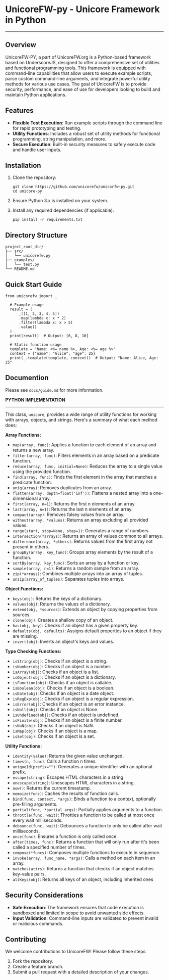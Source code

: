 # UnicoreFW-py - Unicore Framework in Python
* * *
Overview
--------
UnicoreFW-PY, a part of UnicoreFW.org is a Python-based framework based on UnderscoreJS, designed to offer a comprehensive set of utilities and functional programming tools. This framework is equipped with command-line capabilities that allow users to execute example scripts, parse custom command-line arguments, and integrate powerful utility methods for various use cases. The goal of UnicoreFW is to provide security, performance, and ease of use for developers looking to build and maintain Python applications.


Features
--------
    
*   **Flexible Test Execution**: Run example scripts through the command line for rapid prototyping and testing.
*   **Utility Functions**: Includes a robust set of utility methods for functional programming, string manipulation, and more.
*   **Secure Execution**: Built-in security measures to safely execute code and handle user inputs.


Installation
------------

1.  Clone the repository:
    
        git clone https://github.com/unicorefw/unicorfw-py.git
        cd unicore-py
    
2.  Ensure Python 3.x is installed on your system.
    
3.  Install any required dependencies (if applicable):
    
        pip install -r requirements.txt


Directory Structure
-------------------

    project_root_dir/
    ├── src/
    │   └── unicorefw.py
    ├── examples/
    │   └── test.py
    └── README.md


Quick Start Guide
-----------------

    from unicorefw import _
      
      # Example usage
      result = (
          _([1, 2, 3, 4, 5])
          .map(lambda x: x * 2)
          .filter(lambda x: x > 5)
          .value()
      )
      print(result)  # Output: [6, 8, 10]
      
      # Static function usage
      template = "Name: <%= name %>, Age: <%= age %>"
      context = {"name": "Alice", "age": 25}
      print(_.template(template, context))  # Output: "Name: Alice, Age: 25"

Documention
------------
 Please see `docs/guide.md` for more information.

**PYTHON IMPLEMENTATION**
* * *
This class, `unicore`, provides a wide range of utility functions for working with arrays, objects, and strings. Here's a summary of what each method does:

**Array Functions:**

- `map(array, func)`: Applies a function to each element of an array and returns a new array.
- `filter(array, func)`: Filters elements in an array based on a predicate function.
- `reduce(array, func, initial=None)`: Reduces the array to a single value using the provided function.
- `find(array, func)`: Finds the first element in the array that matches a predicate function.
- `uniq(array)`: Removes duplicates from an array.
- `flatten(array, depth=float('inf'))`: Flattens a nested array into a one-dimensional array.
- `first(array, n=1)`: Returns the first n elements of an array.
- `last(array, n=1)`: Returns the last n elements of an array.
- `compact(array)`: Removes falsey values from an array.
- `without(array, *values)`: Returns an array excluding all provided values.
- `range(start, stop=None, step=1)`: Generates a range of numbers.
- `intersection(*arrays)`: Returns an array of values common to all arrays.
- `difference(array, *others)`: Returns values from the first array not present in others.
- `groupBy(array, key_func)`: Groups array elements by the result of a function.
- `sortBy(array, key_func)`: Sorts an array by a function or key.
- `sample(array, n=1)`: Returns a random sample from an array.
- `zip(*arrays)`: Combines multiple arrays into an array of tuples.
- `unzip(array_of_tuples)`: Separates tuples into arrays.

**Object Functions:**

- `keys(obj)`: Returns the keys of a dictionary.
- `values(obj)`: Returns the values of a dictionary.
- `extend(obj, *sources)`: Extends an object by copying properties from sources.
- `clone(obj)`: Creates a shallow copy of an object.
- `has(obj, key)`: Checks if an object has a given property key.
- `defaults(obj, defaults)`: Assigns default properties to an object if they are missing.
- `invert(obj)`: Inverts an object's keys and values.

**Type Checking Functions:**

- `isString(obj)`: Checks if an object is a string.
- `isNumber(obj)`: Checks if an object is a number.
- `isArray(obj)`: Checks if an object is a list.
- `isObject(obj)`: Checks if an object is a dictionary.
- `isFunction(obj)`: Checks if an object is callable.
- `isBoolean(obj)`: Checks if an object is a boolean.
- `isDate(obj)`: Checks if an object is a date object.
- `isRegExp(obj)`: Checks if an object is a regular expression.
- `isError(obj)`: Checks if an object is an error instance.
- `isNull(obj)`: Checks if an object is None.
- `isUndefined(obj)`: Checks if an object is undefined.
- `isFinite(obj)`: Checks if an object is a finite number.
- `isNaN(obj)`: Checks if an object is NaN.
- `isMap(obj)`: Checks if an object is a map.
- `isSet(obj)`: Checks if an object is a set.

**Utility Functions:**

- `identity(value)`: Returns the given value unchanged.
- `times(n, func)`: Calls a function n times.
- `uniqueId(prefix="")`: Generates a unique identifier with an optional prefix.
- `escape(string)`: Escapes HTML characters in a string.
- `unescape(string)`: Unescapes HTML characters in a string.
- `now()`: Returns the current timestamp.
- `memoize(func)`: Caches the results of function calls.
- `bind(func, context, *args)`: Binds a function to a context, optionally pre-filling arguments.
- `partial(func, *partial_args)`: Partially applies arguments to a function.
- `throttle(func, wait)`: Throttles a function to be called at most once every wait milliseconds.
- `debounce(func, wait)`: Debounces a function to only be called after wait milliseconds.
- `once(func)`: Ensures a function is only called once.
- `after(times, func)`: Returns a function that will only run after it's been called a specified number of times.
- `compose(*funcs)`: Composes multiple functions to execute in sequence.
- `invoke(array, func_name, *args)`: Calls a method on each item in an array.
- `matches(attrs)`: Returns a function that checks if an object matches key-value pairs.
- `allKeys(obj)`: Returns all keys of an object, including inherited ones


Security Considerations
-----------------------

*   **Safe Execution**: The framework ensures that code execution is sandboxed and limited in scope to avoid unwanted side effects.
*   **Input Validation**: Command-line inputs are validated to prevent invalid or malicious commands.
    

Contributing
------------

We welcome contributions to UnicoreFW! Please follow these steps:

1.  Fork the repository.
2.  Create a feature branch.
3.  Submit a pull request with a detailed description of your changes.
    